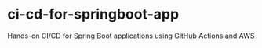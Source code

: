 # ci-cd-for-springboot-app
Hands-on CI/CD for Spring Boot applications using GitHub Actions and AWS 
